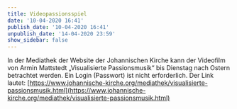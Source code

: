```yaml
---
title: Videopassionsspiel
date: '10-04-2020 16:41'
publish_date: '10-04-2020 16:41'
unpublish_date: '14-04-2020 23:59'
show_sidebar: false
---
```


In der Mediathek der Website der Johannischen Kirche kann der Videofilm von Armin Mattstedt „Visualisierte Passionsmusik“ bis Dienstag nach Ostern betrachtet werden. Ein Login (Passwort) ist nicht erforderlich.
Der Link lautet: [https://www.johannische-kirche.org/mediathek/visualisierte-passionsmusik.html](https://www.johannische-kirche.org/mediathek/visualisierte-passionsmusik.html)